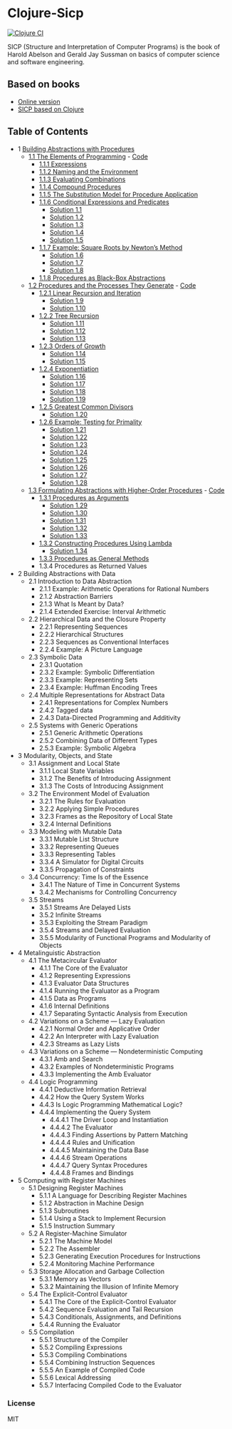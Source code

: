 # Clojure-Sicp

[![Clojure CI](https://github.com/SmetDenis/Clojure-Sicp/actions/workflows/main.yml/badge.svg?branch=main)](https://github.com/SmetDenis/Clojure-Sicp/actions/workflows/main.yml)

SICP (Structure and Interpretation of Computer Programs) is the book of Harold Abelson and Gerald
Jay Sussman on
basics of computer science and software engineering.

## Based on books

* [Online version](https://sarabander.github.io/sicp/)
* [SICP based on Clojure](https://www.sicpdistilled.com/)

## Table of Contents

* 1 [Building Abstractions with Procedures](https://sarabander.github.io/sicp/html/Chapter-1.xhtml#Chapter-1)
    * [1.1 The Elements of Programming](https://sarabander.github.io/sicp/html/1_002e1.xhtml#g_t1_002e1) - [Code](src/sicp/chapter_1/part_1/book_1_1.clj)
        * [1.1.1 Expressions](https://sarabander.github.io/sicp/html/1_002e1.xhtml#g_t1_002e1_002e1)
        * [1.1.2 Naming and the Environment](https://sarabander.github.io/sicp/html/1_002e1.xhtml#g_t1_002e1_002e2)
        * [1.1.3 Evaluating Combinations](https://sarabander.github.io/sicp/html/1_002e1.xhtml#g_t1_002e1_002e3)
        * [1.1.4 Compound Procedures](https://sarabander.github.io/sicp/html/1_002e1.xhtml#g_t1_002e1_002e4)
        * [1.1.5 The Substitution Model for Procedure Application](https://sarabander.github.io/sicp/html/1_002e1.xhtml#g_t1_002e1_002e5)
        * [1.1.6 Conditional Expressions and Predicates](https://sarabander.github.io/sicp/html/1_002e1.xhtml#g_t1_002e1_002e6)
            * [Solution 1.1](src/sicp/chapter_1/part_1/ex_1_1.clj)
            * [Solution 1.2](src/sicp/chapter_1/part_1/ex_1_2.clj)
            * [Solution 1.3](src/sicp/chapter_1/part_1/ex_1_3.clj)
            * [Solution 1.4](src/sicp/chapter_1/part_1/ex_1_4.clj)
            * [Solution 1.5](src/sicp/chapter_1/part_1/ex_1_5.clj)
        * [1.1.7 Example: Square Roots by Newton’s Method](https://sarabander.github.io/sicp/html/1_002e1.xhtml#g_t1_002e1_002e7)
            * [Solution 1.6](src/sicp/chapter_1/part_1/ex_1_6.clj)
            * [Solution 1.7](src/sicp/chapter_1/part_1/ex_1_7.clj)
            * [Solution 1.8](src/sicp/chapter_1/part_1/ex_1_8.clj)
        * [1.1.8 Procedures as Black-Box Abstractions](https://sarabander.github.io/sicp/html/1_002e1.xhtml#g_t1_002e1_002e8)
    * [1.2 Procedures and the Processes They Generate](https://sarabander.github.io/sicp/html/1_002e2.xhtml#g_t1_002e2) - [Code](src/sicp/chapter_1/part_2/book_1_2.clj)
        * [1.2.1 Linear Recursion and Iteration](https://sarabander.github.io/sicp/html/1_002e2.xhtml#g_t1_002e2_002e1)
            * [Solution 1.9](src/sicp/chapter_1/part_2/ex_1_09.clj)
            * [Solution 1.10](src/sicp/chapter_1/part_2/ex_1_10.clj)
        * [1.2.2 Tree Recursion](https://sarabander.github.io/sicp/html/1_002e2.xhtml#g_t1_002e2_002e2)
            * [Solution 1.11](src/sicp/chapter_1/part_2/ex_1_11.clj)
            * [Solution 1.12](src/sicp/chapter_1/part_2/ex_1_12.clj)
            * [Solution 1.13](src/sicp/chapter_1/part_2/ex_1_13.clj)
        * [1.2.3 Orders of Growth](https://sarabander.github.io/sicp/html/1_002e2.xhtml#g_t1_002e2_002e3)
            * [Solution 1.14](src/sicp/chapter_1/part_2/ex_1_14.clj)
            * [Solution 1.15](src/sicp/chapter_1/part_2/ex_1_15.clj)
        * [1.2.4 Exponentiation](https://sarabander.github.io/sicp/html/1_002e2.xhtml#g_t1_002e2_002e4)
            * [Solution 1.16](src/sicp/chapter_1/part_2/ex_1_16.clj)
            * [Solution 1.17](src/sicp/chapter_1/part_2/ex_1_17.clj)
            * [Solution 1.18](src/sicp/chapter_1/part_2/ex_1_18.clj)
            * [Solution 1.19](src/sicp/chapter_1/part_2/ex_1_19.clj)
        * [1.2.5 Greatest Common Divisors](https://sarabander.github.io/sicp/html/1_002e2.xhtml#g_t1_002e2_002e5)
            * [Solution 1.20](src/sicp/chapter_1/part_2/ex_1_20.clj)
        * [1.2.6 Example: Testing for Primality](https://sarabander.github.io/sicp/html/1_002e2.xhtml#g_t1_002e2_002e6)
            * [Solution 1.21](src/sicp/chapter_1/part_2/ex_1_21.clj)
            * [Solution 1.22](src/sicp/chapter_1/part_2/ex_1_22.clj)
            * [Solution 1.23](src/sicp/chapter_1/part_2/ex_1_23.clj)
            * [Solution 1.24](src/sicp/chapter_1/part_2/ex_1_24.clj)
            * [Solution 1.25](src/sicp/chapter_1/part_2/ex_1_25.clj)
            * [Solution 1.26](src/sicp/chapter_1/part_2/ex_1_26.clj)
            * [Solution 1.27](src/sicp/chapter_1/part_2/ex_1_27.clj)
            * [Solution 1.28](src/sicp/chapter_1/part_2/ex_1_28.clj)
    * [1.3 Formulating Abstractions with Higher-Order Procedures](https://sarabander.github.io/sicp/html/1_002e3.xhtml#g_t1_002e3) - [Code](src/sicp/chapter_1/part_3/book_1_3.clj)
        * [1.3.1 Procedures as Arguments](https://sarabander.github.io/sicp/html/1_002e3.xhtml#g_t1_002e3_002e1)
            * [Solution 1.29](src/sicp/chapter_1/part_3/ex_1_29.clj)
            * [Solution 1.30](src/sicp/chapter_1/part_3/ex_1_30.clj)
            * [Solution 1.31](src/sicp/chapter_1/part_3/ex_1_31.clj)
            * [Solution 1.32](src/sicp/chapter_1/part_3/ex_1_32.clj)
            * [Solution 1.33](src/sicp/chapter_1/part_3/ex_1_33.clj)
        * [1.3.2 Constructing Procedures Using Lambda](https://sarabander.github.io/sicp/html/1_002e3.xhtml#g_t1_002e3_002e2)
            * [Solution 1.34](src/sicp/chapter_1/part_3/ex_1_34.clj)
        * [1.3.3 Procedures as General Methods](https://sarabander.github.io/sicp/html/1_002e3.xhtml#g_t1_002e3_002e3)
        * 1.3.4 Procedures as Returned Values
* 2 Building Abstractions with Data
    * 2.1 Introduction to Data Abstraction
        * 2.1.1 Example: Arithmetic Operations for Rational Numbers
        * 2.1.2 Abstraction Barriers
        * 2.1.3 What Is Meant by Data?
        * 2.1.4 Extended Exercise: Interval Arithmetic
    * 2.2 Hierarchical Data and the Closure Property
        * 2.2.1 Representing Sequences
        * 2.2.2 Hierarchical Structures
        * 2.2.3 Sequences as Conventional Interfaces
        * 2.2.4 Example: A Picture Language
    * 2.3 Symbolic Data
        * 2.3.1 Quotation
        * 2.3.2 Example: Symbolic Differentiation
        * 2.3.3 Example: Representing Sets
        * 2.3.4 Example: Huffman Encoding Trees
    * 2.4 Multiple Representations for Abstract Data
        * 2.4.1 Representations for Complex Numbers
        * 2.4.2 Tagged data
        * 2.4.3 Data-Directed Programming and Additivity
    * 2.5 Systems with Generic Operations
        * 2.5.1 Generic Arithmetic Operations
        * 2.5.2 Combining Data of Different Types
        * 2.5.3 Example: Symbolic Algebra
* 3 Modularity, Objects, and State
    * 3.1 Assignment and Local State
        * 3.1.1 Local State Variables
        * 3.1.2 The Benefits of Introducing Assignment
        * 3.1.3 The Costs of Introducing Assignment
    * 3.2 The Environment Model of Evaluation
        * 3.2.1 The Rules for Evaluation
        * 3.2.2 Applying Simple Procedures
        * 3.2.3 Frames as the Repository of Local State
        * 3.2.4 Internal Definitions
    * 3.3 Modeling with Mutable Data
        * 3.3.1 Mutable List Structure
        * 3.3.2 Representing Queues
        * 3.3.3 Representing Tables
        * 3.3.4 A Simulator for Digital Circuits
        * 3.3.5 Propagation of Constraints
    * 3.4 Concurrency: Time Is of the Essence
        * 3.4.1 The Nature of Time in Concurrent Systems
        * 3.4.2 Mechanisms for Controlling Concurrency
    * 3.5 Streams
        * 3.5.1 Streams Are Delayed Lists
        * 3.5.2 Infinite Streams
        * 3.5.3 Exploiting the Stream Paradigm
        * 3.5.4 Streams and Delayed Evaluation
        * 3.5.5 Modularity of Functional Programs and Modularity of Objects
* 4 Metalinguistic Abstraction
    * 4.1 The Metacircular Evaluator
        * 4.1.1 The Core of the Evaluator
        * 4.1.2 Representing Expressions
        * 4.1.3 Evaluator Data Structures
        * 4.1.4 Running the Evaluator as a Program
        * 4.1.5 Data as Programs
        * 4.1.6 Internal Definitions
        * 4.1.7 Separating Syntactic Analysis from Execution
    * 4.2 Variations on a Scheme — Lazy Evaluation
        * 4.2.1 Normal Order and Applicative Order
        * 4.2.2 An Interpreter with Lazy Evaluation
        * 4.2.3 Streams as Lazy Lists
    * 4.3 Variations on a Scheme — Nondeterministic Computing
        * 4.3.1 Amb and Search
        * 4.3.2 Examples of Nondeterministic Programs
        * 4.3.3 Implementing the Amb Evaluator
    * 4.4 Logic Programming
        * 4.4.1 Deductive Information Retrieval
        * 4.4.2 How the Query System Works
        * 4.4.3 Is Logic Programming Mathematical Logic?
        * 4.4.4 Implementing the Query System
            * 4.4.4.1 The Driver Loop and Instantiation
            * 4.4.4.2 The Evaluator
            * 4.4.4.3 Finding Assertions by Pattern Matching
            * 4.4.4.4 Rules and Unification
            * 4.4.4.5 Maintaining the Data Base
            * 4.4.4.6 Stream Operations
            * 4.4.4.7 Query Syntax Procedures
            * 4.4.4.8 Frames and Bindings
* 5 Computing with Register Machines
    * 5.1 Designing Register Machines
        * 5.1.1 A Language for Describing Register Machines
        * 5.1.2 Abstraction in Machine Design
        * 5.1.3 Subroutines
        * 5.1.4 Using a Stack to Implement Recursion
        * 5.1.5 Instruction Summary
    * 5.2 A Register-Machine Simulator
        * 5.2.1 The Machine Model
        * 5.2.2 The Assembler
        * 5.2.3 Generating Execution Procedures for Instructions
        * 5.2.4 Monitoring Machine Performance
    * 5.3 Storage Allocation and Garbage Collection
        * 5.3.1 Memory as Vectors
        * 5.3.2 Maintaining the Illusion of Infinite Memory
    * 5.4 The Explicit-Control Evaluator
        * 5.4.1 The Core of the Explicit-Control Evaluator
        * 5.4.2 Sequence Evaluation and Tail Recursion
        * 5.4.3 Conditionals, Assignments, and Definitions
        * 5.4.4 Running the Evaluator
    * 5.5 Compilation
        * 5.5.1 Structure of the Compiler
        * 5.5.2 Compiling Expressions
        * 5.5.3 Compiling Combinations
        * 5.5.4 Combining Instruction Sequences
        * 5.5.5 An Example of Compiled Code
        * 5.5.6 Lexical Addressing
        * 5.5.7 Interfacing Compiled Code to the Evaluator

### License

MIT
